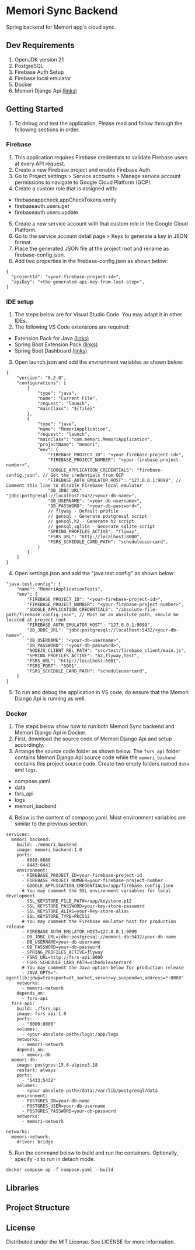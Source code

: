 # Memori Sync Backend
Spring backend for Memori app's cloud sync.

## Dev Requirements
1. OpenJDK version 21
2. PostgreSQL
3. Firebase Auth Setup
4. Firebase local emulator
5. Docker
6. Memori Django Api [(links)](https://github.com/polarBearYap/memori-fsrs-api/tree/main)

## Getting Started
1. To debug and test the application, Please read and follow through the following sections in order.

### Firebase
1. This application requires Firebase credentials to validate Firebase users at every API request.
2. Create a new Firebase project and enable Firebase Auth.
3. Go to Project settings > Service accounts > Manage service account permissions to navigate to Google Cloud Platform (GCP).
4. Create a custom role that is assigned with:
- firebaseappcheck.appCheckTokens.verify
- firebaseauth.users.get
- firebaseauth.users.update
5. Create a new service account with that custom role in the Google Cloud Platform.
6. Go to the service account detail page > Keys to generate a key in JSON format.
7. Place the generated JSON file at the project root and rename as firebase-config.json.
8. Add two properties in the firebase-config.json as shown below:
```
{
  "projectId": "<your-firebase-project-id>",
  "apiKey": "<the-generated-api-key-from-last-step>",
}
```

### IDE setup
1. The steps below are for Visual Studio Code. You may adapt it in other IDEs.
2. The following VS Code extensions are required:
- Extension Pack for Java [(links)](https://marketplace.visualstudio.com/items?itemName=vscjava.vscode-java-pack)
- Spring Boot Extension Pack [(links)](https://marketplace.visualstudio.com/items?itemName=vmware.vscode-boot-dev-pack)
- Spring Boot Dashboard [(links)](https://marketplace.visualstudio.com/items?itemName=vscjava.vscode-spring-boot-dashboard)
3. Open launch.json and add the environment variables as shown below:
```
{
    "version": "0.2.0",
    "configurations": [
        {
            "type": "java",
            "name": "Current File",
            "request": "launch",
            "mainClass": "${file}"
        },
        {
            "type": "java",
            "name": "MemoriApplication",
            "request": "launch",
            "mainClass": "com.memori.MemoriApplication",
            "projectName": "memori",
            "env": {
                "FIREBASE_PROJECT_ID": "<your-firebase-project-id>",
                "FIREBASE_PROJECT_NUMBER": "<your-firebase-project-number>",
                "GOOGLE_APPLICATION_CREDENTIALS": "firebase-config.json", // Get the credentials from GCP
                "FIREBASE_AUTH_EMULATOR_HOST": "127.0.0.1:9099", // Comment this line to disable Firebase local emulator
                "DB_JDBC_URL": "jdbc:postgresql://localhost:5432/<your-db-name>",
                "DB_USERNAME": "<your-db-username>",
                "DB_PASSWORD": "<your-db-password>",
                // flyway - Default profile
                // gensql - Generate postgresql script
                // gensql,h2 - Generate h2 script
                // gensql,sqlite - Generate sqlite script
                "SPRING_PROFILES_ACTIVE": "flyway",
                "FSRS_URL": "http://localhost:8000",
                "FSRS_SCHEDULE_CARD_PATH": "scheduleusercard",
            }
        }
    ]
}
```
4. Open settings.json and add the "java.test.config" as shown below:
```
"java.test.config": {
    "name": "MemoriApplicationTests",
    "env": {
        "FIREBASE_PROJECT_ID": "<your-firebase-project-id>",
        "FIREBASE_PROJECT_NUMBER": "<your-firebase-project-number>",
        "GOOGLE_APPLICATION_CREDENTIALS": "/absolute-file-path/firebase-config.json", // Must be an absolute path, should be located at project root
        "FIREBASE_AUTH_EMULATOR_HOST": "127.0.0.1:9099",
        "DB_JDBC_URL": "jdbc:postgresql://localhost:5432/<your-db-name>",
        "DB_USERNAME": "<your-db-username>",
        "DB_PASSWORD": "<your-db-password>",
        "NODEJS_CLIENT_REL_PATH": "src/test/firebase_client/main.js",
        "SPRING_PROFILES_ACTIVE": "h2,flyway,test",
        "FSRS_URL": "http://localhost:5001",
        "FSRS_PORT": "5001",
        "FSRS_SCHEDULE_CARD_PATH": "scheduleusercard",
    }
}
```
5. To run and debug the application in VS code, do ensure that the Memori Django Api is running as well.

### Docker
1. The steps below show how to run both Memori Sync backend and Memori Django Api in Docker.
2. First, download the source code of Memori Django Api and setup accordingly.
3. Arrange the source code folder as shown below. The `fsrs_api` folder contains Memori Django Api source code while the `memori_backend` contains this project source code. Create two empty folders named `data` and `logs`.
- compose.yaml
- data
- fsrs_api
- logs
- memori_backend
4. Below is the content of compose.yaml. Most environment variables are similar to the previous section.
```
services:
  memori_backend:
    build: ./memori_backend
    image: memori_backend:1.0
    ports:
      - 8080:8080
      - 8443:8443
    environment:
      - FIREBASE_PROJECT_ID=your-firebase-project-id
      - FIREBASE_PROJECT_NUMBER=your-firebase-project-number
      - GOOGLE_APPLICATION_CREDENTIALS=/app/firebase-config.json
      # You may comment the SSL environment variables for local development
      - SSL_KEYSTORE_FILE_PATH=/app/keystore.p12
      - SSL_KEYSTORE_PASSWORD=your-key-store-password
      - SSL_KEYSTORE_ALIAS=your-key-store-alias
      - SSL_KEYSTORE_TYPE=PKCS12
      # You may comment the Firebase emulator host for production release
      - FIREBASE_AUTH_EMULATOR_HOST=127.0.0.1:9099
      - DB_JDBC_URL=jdbc:postgresql://memori-db:5432/your-db-name
      - DB_USERNAME=your-db-username
      - DB_PASSWORD=your-db-password
      - SPRING_PROFILES_ACTIVE=flyway
      - FSRS_URL=http://fsrs-api:8000
      - FSRS_SCHEDULE_CARD_PATH=scheduleusercard
      # You may comment the Java option below for production release
      - JAVA_OPTS="-agentlib:jdwp=transport=dt_socket,server=y,suspend=n,address=*:8080"
    networks:
      - memori-network
    depends_on:
      - fsrs-api
  fsrs-api:
    build: ./fsrs_api
    image: fsrs_api:1.0
    ports:
      - "8000:8000"
    volumes:
      - <your-absolute-path>/logs:/app/logs
    networks:
      - memori-network
    depends_on:
      - memori-db
  memori-db:
    image: postgres:15.6-alpine3.18
    restart: always
    ports:
      - "5433:5432"
    volumes:
      - <your-absolute-path>/data:/var/lib/postgresql/data
    environment:
      - POSTGRES_DB=your-db-name
      - POSTGRES_USER=your-db-username
      - POSTGRES_PASSWORD=your-db-password
    networks:
      - memori-network

networks:
  memori-network:
    driver: bridge
```
5. Run the command below to build and run the containers. Optionally, specify `-d` to run in detach mode.
```
docker compose up -f compose.yaml --build
```

## Libraries

## Project Structure

## License

Distributed under the MIT License. See LICENSE for more information.
